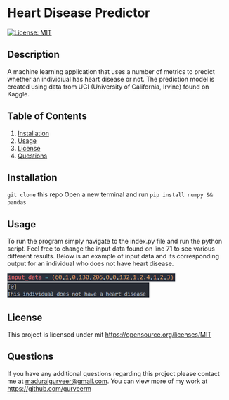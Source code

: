 # Heart Disease Predictor
  [![License: MIT](https://img.shields.io/badge/License-MIT-yellow.svg)](https://opensource.org/licenses/MIT) 

## Description
A machine learning application that uses a number of metrics to predict whether an individiual has heart disease or not. The prediction model is created using data from UCI (University of California, Irvine) found on Kaggle.

## Table of Contents
1. [Installation](#installation)
2. [Usage](#usage)
3. [License](#license)
4. [Questions](#questions)

## Installation
`git clone` this repo 
Open a new terminal and run `pip install numpy && pandas`

## Usage
To run the program simply navigate to the index.py file and run the python script. 
Feel free to change the input data found on line 71 to see various different results. 
Below is an example of input data and its corresponding output for an individual who does not have heart disease.

![inputData](./images/inputData.png)
![results](./images/terminalResult.png)

## License
This project is licensed under mit 
https://opensource.org/licenses/MIT

## Questions
If you have any additional questions regarding this project please contact me at maduraigurveer@gmail.com.
You can view more of my work at https://github.com/gurveerm